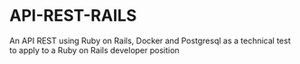 # API-REST-RAILS
An API REST using Ruby on Rails, Docker and Postgresql as a technical test to apply to a Ruby on Rails developer position
